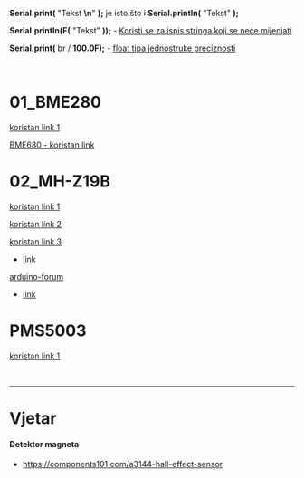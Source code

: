 **Serial.print(** "Tekst **\n**" **);** je isto što i **Serial.println(** "Tekst" **);**

**Serial.println(F(** "Tekst" **));** - [Koristi se za ispis stringa koji se neće mijenjati](https://www.baldengineer.com/arduino-f-macro.html)

**Serial.print(** br / **100.0F);** - [float tipa jednostruke preciznosti](https://forum.arduino.cc/index.php?topic=703473.0)

<br>

# 01_BME280

[koristan link 1](https://randomnerdtutorials.com/bme280-sensor-arduino-pressure-temperature-humidity/)

[BME680 - koristan link](https://randomnerdtutorials.com/bme680-sensor-arduino-gas-temperature-humidity-pressure/)

# 02_MH-Z19B

[koristan link 1](https://electronics.stackexchange.com/questions/262473/mh-z19-co2-sensor-giving-diferent-values-using-uart-and-pwm)

[koristan link 2](https://m.habr.com/en/post/391157/)

[koristan link 3](https://github.com/Erriez/ErriezMHZ19B)
    
*   [link](https://github.com/Erriez/ErriezMHZ19B/tree/master/examples/ErriezMHZ19BGettingStarted)

[arduino-forum](https://forum.arduino.cc/index.php?topic=525459.0)
    
*   [link](https://revspace.nl/MHZ19)

# PMS5003

[koristan link 1](https://how2electronics.com/interfacing-pms5003-air-quality-sensor-arduino/)

<br>

<hr>

# Vjetar

#### Detektor magneta

*   https://components101.com/a3144-hall-effect-sensor
